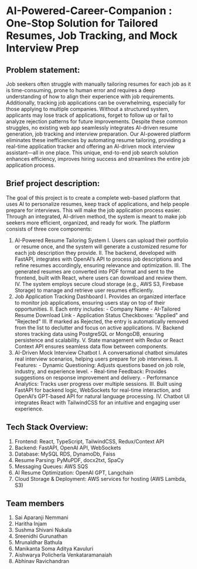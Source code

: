 # AI-Powered-Career-Companion : One-Stop Solution for Tailored Resumes, Job Tracking, and Mock Interview Prep

## Problem statement:
Job seekers often struggle with manually tailoring resumes for each job as it is time-consuming, prone to human error and requires a deep understanding of how to align their experience with job requirements. Additionally, tracking job applications can be overwhelming, especially for those applying to multiple companies. Without a structured system, applicants may lose track of applications, forget to follow up or fail to analyze rejection patterns for future improvements.
Despite these common struggles, no existing web app seamlessly integrates AI-driven resume generation, job tracking and interview preparation. Our AI-powered platform eliminates these inefficiencies by automating resume tailoring, providing a real-time application tracker and offering an AI-driven mock interview assistant—all in one place. This unique, end-to-end job search solution enhances efficiency, improves hiring success and streamlines the entire job application process. 

## Brief project description: 

The goal of this project is to create a complete web-based platform that uses AI to personalize resumes, keep track of applications, and help people prepare for interviews. This will make the job application process easier. Through an integrated, AI-driven method, the system is meant to make job seekers more efficient, organized, and ready for work. The platform consists of three core components:
1. AI-Powered Resume Tailoring System
  I. Users can upload their portfolio or resume once, and the system will generate a customized resume for each job description they provide.
  II. The backend, developed with FastAPI, integrates with OpenAI’s API to process job descriptions and refine resumes accordingly, ensuring relevance and optimization.
  III. The generated resumes are converted into PDF format and sent to the frontend, built with React, where users can download and review them.
  IV. The system employs secure cloud storage (e.g., AWS S3, Firebase Storage) to manage and retrieve user resumes efficiently.
2. Job Application Tracking Dashboard
  I. Provides an organized interface to monitor job applications, ensuring users stay on top of their opportunities.
  II. Each entry includes: - Company Name - AI-Tailored Resume Download Link - Application Status Checkboxes: "Applied" and "Rejected"
  III. If marked as Rejected, the entry is automatically removed from the list to declutter and focus on active applications.
  IV. Backend stores tracking data using PostgreSQL or MongoDB, ensuring persistence and scalability.
  V. State management with Redux or React Context API ensures seamless data flow between components.
3. AI-Driven Mock Interview Chatbot
  I. A conversational chatbot simulates real interview scenarios, helping users prepare for job interviews.
  II. Features: - Dynamic Questioning: Adjusts questions based on job role, industry, and experience level. - Real-time Feedback: Provides suggestions on response improvement and delivery. - Performance Analytics: Tracks user progress over multiple sessions.
  III. Built using FastAPI for backend logic, WebSockets for real-time interaction, and OpenAI’s GPT-based API for natural language processing.
  IV. Chatbot UI integrates React with TailwindCSS for an intuitive and engaging user experience. 

## Tech Stack Overview:
1. Frontend: React, TypeScript, TailwindCSS, Redux/Context API
2. Backend: FastAPI, OpenAI API, WebSockets
3. Database: MySQL RDS, DynamoDb, Faiss
4. Resume Parsing: PyMuPDF, docx2txt, SpaCy
5. Messaging Queues: AWS SQS
6. AI Resume Optimization: OpenAI GPT, Langchain
7. Cloud Storage & Deployment: AWS services for hosting (AWS Lambda, S3)

## Team members

1. Sai Aparanji Nemmani
2. Haritha Injam
3. Sushma Shivani Nukala 
4. Sreenidhi Gurunathan
5. Mrunaldhar Bathula
6. Manikanta Soma Aditya Kavuluri
7. Aishwarya Policherla Venkataramanaiah
8. Abhinav Ravichandran
